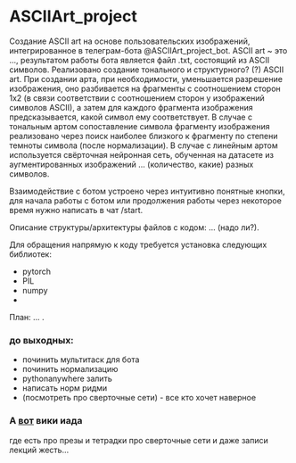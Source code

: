 # ASCIIArt_project

Создание ASCII art на основе пользовательских изображений, интегрированное в телеграм-бота @ASCIIArt_project_bot. ASCII art ~ это ..., результатом работы бота является файл .txt, состоящий из ASCII символов. Реализовано создание тонального и структурного? (?) ASCII art. При создании арта, при необходимости, уменьшается разрешение изображения, оно разбивается на фрагменты с соотношением сторон 1x2 (в связи соответствии с соотношением сторон у изображений символов ASCII), а затем для каждого фрагмента изображения предсказывается, какой символ ему соответствует. В случае с тональным артом сопоставление символа фрагменту изображения реализовано через поиск наиболее близкого к фрагменту по степени темноты символа (после нормализации). В случае с линейным артом используется свёрточная нейронная сеть, обученная на датасете из аугментированных изображений ... (количество, какие) разных символов.

Взаимодействие с ботом устроено через интуитивно понятные кнопки, для начала работы с ботом или продолжения работы через некоторое время нужно написать в чат /start. 


Описание структуры/архитектуры файлов с кодом: ... (надо ли?).

Для обращения напрямую к коду требуется установка следующих библиотек: 
* pytorch
* PIL
* numpy
* 

План: ... .


### до выходных:
   * починить мультитаск для бота
   * починить нормализацию
   * pythonanywhere залить
   * написать норм ридми
   * (посмотреть про сверточные сети) - все кто хочет наверное

### А [вот](http://wiki.cs.hse.ru/%D0%9E%D1%81%D0%BD%D0%BE%D0%B2%D1%8B_%D0%B3%D0%BB%D1%83%D0%B1%D0%B8%D0%BD%D0%BD%D0%BE%D0%B3%D0%BE_%D0%BE%D0%B1%D1%83%D1%87%D0%B5%D0%BD%D0%B8%D1%8F) вики иада
где есть про презы и тетрадки про сверточные сети и даже записи лекций жесть...
